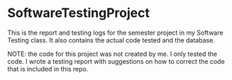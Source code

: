 # SoftwareTestingProject
This is the report and testing logs for the semester project in my Software Testing class. It also contains the actual code tested and the database.

NOTE: the code for this project was not created by me. I only tested the code. I wrote a testing report with suggestions on how to correct the code that is included in this repo.
